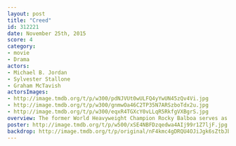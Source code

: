```yaml
---
layout: post
title: "Creed"
id: 312221
date: November 25th, 2015
score: 4
category:
- movie
- Drama
actors:
- Michael B. Jordan
- Sylvester Stallone
- Graham McTavish
actorsImages:
- http://image.tmdb.org/t/p/w300/pdNJVUt0wULFQ4yYwUN45zQv4Vi.jpg
- http://image.tmdb.org/t/p/w300/gnmwOa46C2TP35N7ARSzboTdx2u.jpg
- http://image.tmdb.org/t/p/w300/eqxR4TGXcY0vLLqR5RkfgVXBgrS.jpg
overview: The former World Heavyweight Champion Rocky Balboa serves as a trainer and mentor to Adonis Johnson, the son of his late friend and former rival Apollo Creed.
poster: http://image.tmdb.org/t/p/w500/xSE4NBFDzqedwa4AIj99r1Z7ljF.jpg
backdrop: http://image.tmdb.org/t/p/original/nF4kmc4gDRQU4OJiJgk6sZtbJbl.jpg
---
```

